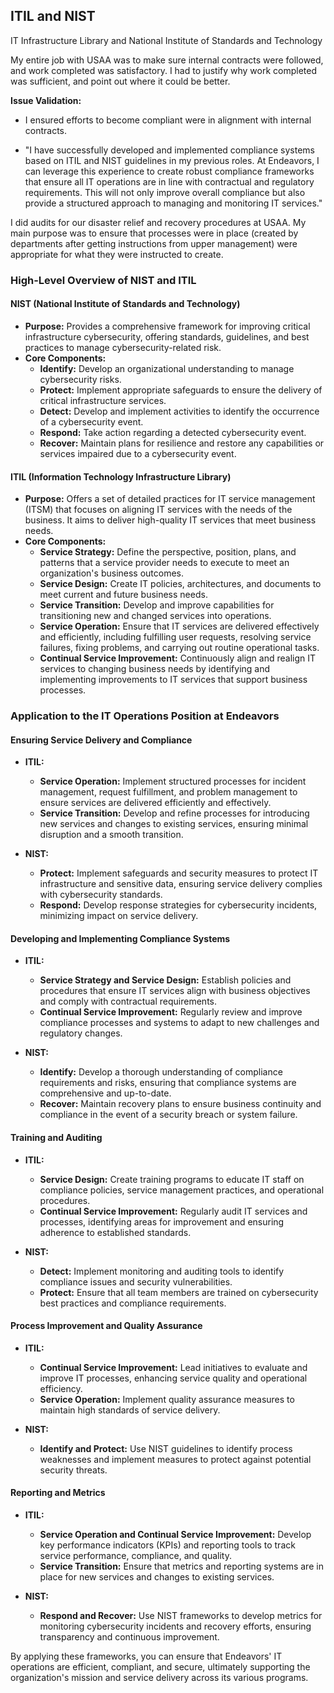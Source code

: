 
## ITIL and NIST
IT Infrastructure Library and National Institute of Standards and Technology

My entire job with USAA was to make sure internal contracts were followed, and work completed was satisfactory. I had to justify why work completed was sufficient, and point out where it could be better.

**Issue Validation:**
- I ensured efforts to become compliant were in alignment with internal contracts.

- "I have successfully developed and implemented compliance systems based on ITIL and NIST guidelines in my previous roles. At Endeavors, I can leverage this experience to create robust compliance frameworks that ensure all IT operations are in line with contractual and regulatory requirements. This will not only improve overall compliance but also provide a structured approach to managing and monitoring IT services."

I did audits for our disaster relief and recovery procedures at USAA. My main purpose was to ensure that processes were in place (created by departments after getting instructions from upper management) were appropriate for what they were instructed to create.



### High-Level Overview of NIST and ITIL

#### NIST (National Institute of Standards and Technology)

- **Purpose:** Provides a comprehensive framework for improving critical infrastructure cybersecurity, offering standards, guidelines, and best practices to manage cybersecurity-related risk.
- **Core Components:**
  - **Identify:** Develop an organizational understanding to manage cybersecurity risks.
  - **Protect:** Implement appropriate safeguards to ensure the delivery of critical infrastructure services.
  - **Detect:** Develop and implement activities to identify the occurrence of a cybersecurity event.
  - **Respond:** Take action regarding a detected cybersecurity event.
  - **Recover:** Maintain plans for resilience and restore any capabilities or services impaired due to a cybersecurity event.

#### ITIL (Information Technology Infrastructure Library)

- **Purpose:** Offers a set of detailed practices for IT service management (ITSM) that focuses on aligning IT services with the needs of the business. It aims to deliver high-quality IT services that meet business needs.
- **Core Components:**
  - **Service Strategy:** Define the perspective, position, plans, and patterns that a service provider needs to execute to meet an organization's business outcomes.
  - **Service Design:** Create IT policies, architectures, and documents to meet current and future business needs.
  - **Service Transition:** Develop and improve capabilities for transitioning new and changed services into operations.
  - **Service Operation:** Ensure that IT services are delivered effectively and efficiently, including fulfilling user requests, resolving service failures, fixing problems, and carrying out routine operational tasks.
  - **Continual Service Improvement:** Continuously align and realign IT services to changing business needs by identifying and implementing improvements to IT services that support business processes.

### Application to the IT Operations Position at Endeavors

#### Ensuring Service Delivery and Compliance

- **ITIL:**
  - **Service Operation:** Implement structured processes for incident management, request fulfillment, and problem management to ensure services are delivered efficiently and effectively.
  - **Service Transition:** Develop and refine processes for introducing new services and changes to existing services, ensuring minimal disruption and a smooth transition.
  
- **NIST:**
  - **Protect:** Implement safeguards and security measures to protect IT infrastructure and sensitive data, ensuring service delivery complies with cybersecurity standards.
  - **Respond:** Develop response strategies for cybersecurity incidents, minimizing impact on service delivery.

#### Developing and Implementing Compliance Systems

- **ITIL:**
  - **Service Strategy and Service Design:** Establish policies and procedures that ensure IT services align with business objectives and comply with contractual requirements.
  - **Continual Service Improvement:** Regularly review and improve compliance processes and systems to adapt to new challenges and regulatory changes.

- **NIST:**
  - **Identify:** Develop a thorough understanding of compliance requirements and risks, ensuring that compliance systems are comprehensive and up-to-date.
  - **Recover:** Maintain recovery plans to ensure business continuity and compliance in the event of a security breach or system failure.

#### Training and Auditing

- **ITIL:**
  - **Service Design:** Create training programs to educate IT staff on compliance policies, service management practices, and operational procedures.
  - **Continual Service Improvement:** Regularly audit IT services and processes, identifying areas for improvement and ensuring adherence to established standards.

- **NIST:**
  - **Detect:** Implement monitoring and auditing tools to identify compliance issues and security vulnerabilities.
  - **Protect:** Ensure that all team members are trained on cybersecurity best practices and compliance requirements.

#### Process Improvement and Quality Assurance

- **ITIL:**
  - **Continual Service Improvement:** Lead initiatives to evaluate and improve IT processes, enhancing service quality and operational efficiency.
  - **Service Operation:** Implement quality assurance measures to maintain high standards of service delivery.

- **NIST:**
  - **Identify and Protect:** Use NIST guidelines to identify process weaknesses and implement measures to protect against potential security threats.

#### Reporting and Metrics

- **ITIL:**
  - **Service Operation and Continual Service Improvement:** Develop key performance indicators (KPIs) and reporting tools to track service performance, compliance, and quality.
  - **Service Transition:** Ensure that metrics and reporting systems are in place for new services and changes to existing services.

- **NIST:**
  - **Respond and Recover:** Use NIST frameworks to develop metrics for monitoring cybersecurity incidents and recovery efforts, ensuring transparency and continuous improvement.

By applying these frameworks, you can ensure that Endeavors' IT operations are efficient, compliant, and secure, ultimately supporting the organization's mission and service delivery across its various programs.